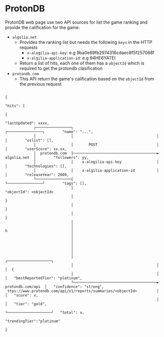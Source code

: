 # ProtonDB

ProtonDB web page use two API sources for list the game ranking and provide the calification for the game:

- `algolia.net` 
    - Provides the ranking list but needs the following `keys` in the HTTP requests
      -  `x-alogilia-api-key`: e.g 9ba0e69fb2974316cdaec8f5f257088f
      -  `x-algilia-application-id`: e.g 94HE6YATEI
    - Return a list of hits, each one of them has a `objectId` which is required to get the protondb clasification
- `protondb.com`
    - This API return the game's calification based on the `objectId` from the previous request

```
                                                                                           {
                                                                                            "hits": [
                                                                                              {
                                                                                               "lastUpdated": xxxx,
             ┌────────────────┐                                      ┌────────────────┐        "name": "...",
             │                │                                      │                │        "oslist": [],
             │                │       POST                           │                │        "userScore": xx.xx,
             │  protondb.com  ├──────────────────────────────────────►   algolia.net  │        "followers": yy,
             │                │    x-alogilia-api-key                │                │        "technologies": [],
             │                │    x-algilia-application-id          │                │        "releaseYear": 2009,
             └────────────────┤                                      └────────────────┘        "tags": [],
                              │                                                                "objectId": <objectId>
                              │                                                               }
                              │                                                             ]
                              │                                                            }
                              │
                              │
h                             │
                              │
                              │
                              │
                              │
                              │
                              │                                      ┌────────────────────┐
                              │                                      │                    │  {
                              │                                      │                    │   "bestReportedTier": "platinum",
                              └──────────────────────────────────────►  protondb.com/api  │   "confidence": "strong",
 ttps://www.protondb.com/api/v1/reports/summaries/<objectId>         │                    │   "score": x,
                                                                     │                    │   "tier": "gold",
                                                                     └────────────────────┘   "total": x,
                                                                                              "trendingTier":"platinum"
                                                                                             }
```

<!-- ## Algolia Query
curl 'https://94he6yatei-dsn.algolia.net/1/indexes/steamdb/query?x-algolia-agent=Algolia%20for%20JavaScript%20(4.13.0)%3B%20Browser' \
  -H 'Accept: */*' \
  -H 'Accept-Language: en-US,en;q=0.5' \
  -H 'Connection: keep-alive' \
  -H 'Origin: https://www.protondb.com' \
  -H 'Referer: https://www.protondb.com/' \
  -H 'Sec-Fetch-Dest: empty' \
  -H 'Sec-Fetch-Mode: cors' \
  -H 'Sec-Fetch-Site: cross-site' \
  -H 'Sec-GPC: 1' \
  -H 'User-Agent: Mozilla/5.0 (X11; Linux x86_64) AppleWebKit/537.36 (KHTML, like Gecko) Chrome/108.0.0.0 Safari/537.36' \
  -H 'content-type: application/x-www-form-urlencoded' \
  -H 'sec-ch-ua: "Not?A_Brand";v="8", "Chromium";v="108", "Brave";v="108"' \
  -H 'sec-ch-ua-mobile: ?0' \
  -H 'sec-ch-ua-platform: "Linux"' \
  -H 'x-algolia-api-key: 9ba0e69fb2974316cdaec8f5f257088f' \
  -H 'x-algolia-application-id: 94HE6YATEI' \
  --data-raw '{"query":"acu","attributesToHighlight":[],"attributesToSnippet":[],"facets":["tags"],"facetFilters":[["appType:Game"]],"hitsPerPage":50,"attributesToRetrieve":["lastUpdated","name","objectID","followers","oslist","releaseYear","tags","technologies","userScore"],"page":0}' \
  --compressed

Get ObjectID


## Protondb Query
https://www.protondb.com/api/v1/reports/summaries/802020.json

curl 'https://www.protondb.com/api/v1/reports/summaries/802020.json' \
  -H 'authority: www.protondb.com' \
  -H 'accept: */*' \
  -H 'accept-language: en-US,en;q=0.5' \
  -H 'cookie: browserid=2798450749121349331; steamCountry=BR%7C594c1452a95f2ca630c287df316e843a' \
  -H 'referer: https://www.protondb.com/search?q=acu' \
  -H 'sec-ch-ua: "Not?A_Brand";v="8", "Chromium";v="108", "Brave";v="108"' \
  -H 'sec-ch-ua-mobile: ?0' \
  -H 'sec-ch-ua-platform: "Linux"' \
  -H 'sec-fetch-dest: empty' \
  -H 'sec-fetch-mode: cors' \
  -H 'sec-fetch-site: same-origin' \
  -H 'sec-gpc: 1' \
  -H 'user-agent: Mozilla/5.0 (X11; Linux x86_64) AppleWebKit/537.36 (KHTML, like Gecko) Chrome/108.0.0.0 Safari/537.36' \
  --compressed -->